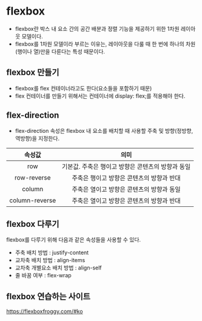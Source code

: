 # flexbox

- flexbox란 박스 내 요소 간의 공간 배분과 정렬 기능을 제공하기 위한 1차원 레이아웃 모델이다.
- flexbox를 1차원 모델이라 부르는 이유는, 레이아웃을 다룰 때 한 번에 하나의 차원(행이나 열)만을 다룬다는 특성 때문이다.

## flexbox 만들기
- flexbox를 flex 컨테이너라고도 한다(요소들을 포함하기 때문)
- flex 컨테이너를 만들기 위해서는 컨테이너에 display: flex;를 적용해야 한다.

## flex-direction

- flex-direction 속성은 flexbox 내 요소를 배치할 때 사용할 주축 및 방향(정방향, 역방향)을 지정한다.

|속성값|의미|
|:---:|:---:|
|row|기본값. 주축은 행이고 방향은 콘텐츠의 방향과 동일|
|row-reverse|주축은 행이고 방향은 콘텐츠의 방향과 반대|
|column|주축은 열이고 방향은 콘텐츠의 방향과 동일|
|column-reverse|주축은 열이고 방향은 콘텐츠의 방향과 반대|

## flexbox 다루기
flexbox를 다루기 위해 다음과 같은 속성들을 사용할 수 있다.

- 주축 배치 방법 : justify-content
- 교차축 배치 방법 : align-items
- 교차축 개별요소 배치 방법 : align-self
- 줄 바꿈 여부 : flex-wrap

## flexbox 연습하는 사이트
https://flexboxfroggy.com/#ko